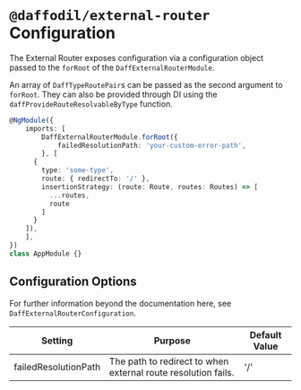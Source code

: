 # `@daffodil/external-router` Configuration

The External Router exposes configuration via a configuration object passed to the `forRoot` of the `DaffExternalRouterModule`.

An array of `DaffTypeRoutePair`s can be passed as the second argument to `forRoot`. They can also be provided through DI using the `daffProvideRouteResolvableByType` function.

```ts
@NgModule({
	imports: [
		DaffExternalRouterModule.forRoot({
			failedResolutionPath: 'your-custom-error-path',
		}, [
      {
        type: 'some-type',
        route: { redirectTo: '/' },
        insertionStrategy: (route: Route, routes: Routes) => [
          ...routes,
          route
        ]
      }
    ]),
	],
})
class AppModule {}
```

## Configuration Options

For further information beyond the documentation here, see `DaffExternalRouterConfiguration`.

| Setting              | Purpose                                                       | Default Value |
| -------------------- | ------------------------------------------------------------- | ------------- |
| failedResolutionPath | The path to redirect to when external route resolution fails. | '/'           |
